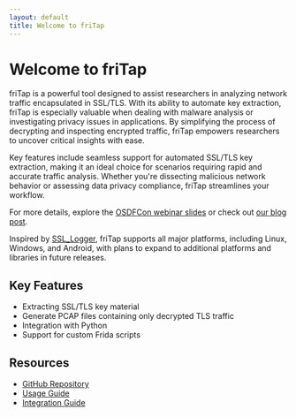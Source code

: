 ```yaml
---
layout: default
title: Welcome to friTap
---
```


# Welcome to friTap

friTap is a powerful tool designed to assist researchers in analyzing network traffic encapsulated in SSL/TLS. With its ability to automate key extraction, friTap is especially valuable when dealing with malware analysis or investigating privacy issues in applications. By simplifying the process of decrypting and inspecting encrypted traffic, friTap empowers researchers to uncover critical insights with ease.

Key features include seamless support for automated SSL/TLS key extraction, making it an ideal choice for scenarios requiring rapid and accurate traffic analysis. Whether you're dissecting malicious network behavior or assessing data privacy compliance, friTap streamlines your workflow.

For more details, explore the [OSDFCon webinar slides](https://github.com/fkie-cad/friTap/blob/main/assets/friTapOSDFConwebinar.pdf) or check out [our blog post](https://lolcads.github.io/posts/2022/08/fritap/).

Inspired by [SSL_Logger](https://github.com/google/ssl_logger), friTap supports all major platforms, including Linux, Windows, and Android, with plans to expand to additional platforms and libraries in future releases.

## Key Features
- Extracting SSL/TLS key material
- Generate PCAP files containing only decrypted TLS traffic
- Integration with Python
- Support for custom Frida scripts

## Resources
- [GitHub Repository](https://github.com/fkie-cad/friTap)
- [Usage Guide](https://github.com/fkie-cad/friTap/blob/main/USAGE.md)
- [Integration Guide](https://github.com/fkie-cad/friTap/blob/main/INTEGRATION.md)


